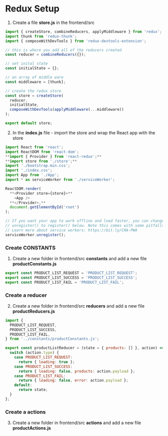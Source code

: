 # Redux Setup

1. Create a file **store.js** in the frontend/src

```javascript
import { createStore, combineReducers, applyMiddleware } from 'redux';
import thunk from 'redux-thunk';
import { composeWithDevTools } from 'redux-devtools-extension';

// this is where you add all of the reducers created
const reducer = combineReducers({});

// set inital state
const initialState = {};

// an array of middle ware
const middleware = [thunk];

// create the redux store
const store = createStore(
  reducer,
  initialState,
  composeWithDevTools(applyMiddleware(...middleware))
);

export default store;
```

2. In the **index.js** file - import the store and wrap the React app with the store

```javascript
import React from 'react';
import ReactDOM from 'react-dom';
**import { Provider } from 'react-redux';**
**import store from './store';**
import './bootstrap.min.css';
import './index.css';
import App from './App';
import * as serviceWorker from './serviceWorker';

ReactDOM.render(
  **<Provider store={store}>**
    <App />
  **</Provider>,**
  document.getElementById('root')
);

// If you want your app to work offline and load faster, you can change
// unregister() to register() below. Note this comes with some pitfalls.
// Learn more about service workers: https://bit.ly/CRA-PWA
serviceWorker.unregister();
```

### Create CONSTANTS

1. Create a new folder in frontend/src **constants** and add a new file **productConstants.js**

```javascript
export const PRODUCT_LIST_REQUEST = 'PRODUCT_LIST_REQUEST';
export const PRODUCT_LIST_SUCCESS = 'PRODUCT_LIST_SUCCESS';
export const PRODUCT_LIST_FAIL = 'PRODUCT_LIST_FAIL';
```

### Create a reducer

2. Create a new folder in frontend/src **reducers** and add a new file **productReducers.js**

```javascript
import {
  PRODUCT_LIST_REQUEST,
  PRODUCT_LIST_SUCCESS,
  PRODUCT_LIST_FAIL,
} from '../constants/productConstants.js';

export const productListReducer = (state = { products: [] }, action) => {
  switch (action.type) {
    case PRODUCT_LIST_REQUEST:
      return { loading: true };
    case PRODUCT_LIST_SUCCESS:
      return { loading: false, products: action.payload };
    case PRODUCT_LIST_FAIL:
      return { loading: false, error: action.payload };
    default:
      return state;
  }
};
```

### Create a actions

3. Create a new folder in frontend/src **actions** and add a new file **productActions.js**
